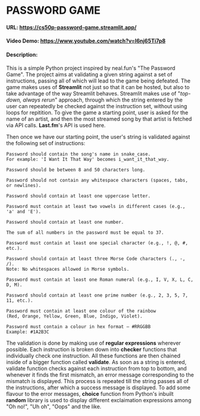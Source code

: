 # PASSWORD GAME
#### URL: https://cs50p-password-game.streamlit.app/
#### Video Demo:  https://www.youtube.com/watch?v=I6nj65Ti7p8
#### Description: 
This is a simple Python project inspired by neal.fun's "The Password Game".
The project aims at validating a given string against a set of instructions, passing all of which will lead to the game being defeated. 
The game makes uses of **Streamlit** not just so that it can be hosted, but also to take advantage of the way Streamlit behaves. 
Streamlit makes use of "*top-down, always rerun*" approach, through which the string entered by the user can repeatedly be checked against the instruction set, without using loops for repitition.
To give the game a starting point, user is asked for the name of an artist, and then the most streamed song by that artist is fetched via API calls. **Last.fm**'s API is used here.

Then once we have our starting point, the user's string is validated against the following set of instructions:
```
Password should contain the song's name in snake_case.
For example: 'I Want It That Way' becomes i_want_it_that_way.

Password should be between 8 and 50 characters long.

Password should not contain any whitespace characters (spaces, tabs, or newlines).

Password should contain at least one uppercase letter.

Password must contain at least two vowels in different cases (e.g., 'a' and 'E').

Password should contain at least one number.

The sum of all numbers in the password must be equal to 37.

Password must contain at least one special character (e.g., !, @, #, etc.).

Password should contain at least three Morse Code characters (., -, /).
Note: No whitespaces allowed in Morse symbols.

Password must contain at least one Roman numeral (e.g., I, V, X, L, C, D, M).

Password should contain at least one prime number (e.g., 2, 3, 5, 7, 11, etc.).

Password must contain at least one colour of the rainbow
(Red, Orange, Yellow, Green, Blue, Indigo, Violet).

Password must contain a colour in hex format – #RRGGBB
Example: #1A2B3C
```

The validation is done by making use of **regular expressions** wherever possible. Each instruction is broken down into **checker** functions that individually check one instruction.
All these functions are then chained inside of a bigger function called **validate**. As soon as a string is entered, validate function checks against each instruction from top to bottom, and whenever it finds the first mismatch, an error message corresponding to the mismatch is displayed.
This process is repeated till the string passes all of the instructions, after which a success message is displayed. 
To add some flavour to the error messages, **choice** function from Python's inbuilt **random** library is used to display different exclaimation expressions among "Oh no!", "Uh oh", "Oops" and the like.




